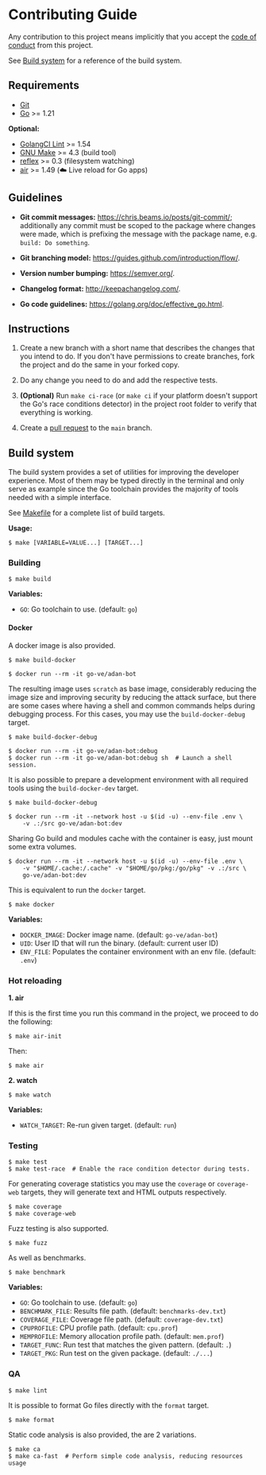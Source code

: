 # Contributing Guide

Any contribution to this project means implicitly that you accept the
[code of conduct](CODE_OF_CONDUCT.md) from this project.

See [Build system](#build-system) for a reference of the build system.

## Requirements

- [Git][]
- [Go][] >= 1.21

[Git]: https://git-scm.com/
[Go]: https://golang.org/dl/

**Optional:**

- [GolangCI Lint][] >= 1.54
- [GNU Make][] >= 4.3 (build tool)
- [reflex][] >= 0.3 (filesystem watching)
- [air][] >= 1.49 (☁️ Live reload for Go apps)

[GolangCI Lint]: https://github.com/golangci/golangci-lint/releases
[GNU Make]: https://www.gnu.org/software/make/
[reflex]: https://github.com/cespare/reflex
[air]: https://github.com/cosmtrek/air/

## Guidelines

- **Git commit messages:** <https://chris.beams.io/posts/git-commit/>;
  additionally any commit must be scoped to the package where changes were
  made, which is prefixing the message with the package name, e.g.
  `build: Do something`.

- **Git branching model:** <https://guides.github.com/introduction/flow/>.

- **Version number bumping:** <https://semver.org/>.

- **Changelog format:** <http://keepachangelog.com/>.

- **Go code guidelines:** <https://golang.org/doc/effective_go.html>.

## Instructions

1. Create a new branch with a short name that describes the changes that you
   intend to do. If you don't have permissions to create branches, fork the
   project and do the same in your forked copy.

2. Do any change you need to do and add the respective tests.

3. **(Optional)** Run `make ci-race` (or `make ci` if your platform doesn't
   support the Go's race conditions detector) in the project root folder to
   verify that everything is working.

4. Create a [pull request][] to the `main` branch.

[pull request]: https://github.com/Golang-Venezuela/adan-bot/compare

## Build system

The build system provides a set of utilities for improving the developer
experience. Most of them may be typed directly in the terminal and only serve
as example since the Go toolchain provides the majority of tools needed with
a simple interface.

See [Makefile](Makefile) for a complete list of build targets.

**Usage:**

```shell-session
$ make [VARIABLE=VALUE...] [TARGET...]
```

### Building

```shell-session
$ make build
```

**Variables:**

- `GO`: Go toolchain to use. (default: `go`)

#### Docker

A docker image is also provided.

```shell-session
$ make build-docker
```

```shell-session
$ docker run --rm -it go-ve/adan-bot
```

The resulting image uses `scratch` as base image, considerably reducing the
image size and improving security by reducing the attack surface, but there are
some cases where having a shell and common commands helps during debugging
process. For this cases, you may use the `build-docker-debug` target.

```shell-session
$ make build-docker-debug
```

```shell-session
$ docker run --rm -it go-ve/adan-bot:debug
$ docker run --rm -it go-ve/adan-bot:debug sh  # Launch a shell session.
```

It is also possible to prepare a development environment with all required
tools using the `build-docker-dev` target.

```shell-session
$ make build-docker-debug
```

```shell-session
$ docker run --rm -it --network host -u $(id -u) --env-file .env \
    -v .:/src go-ve/adan-bot:dev
```

Sharing Go build and modules cache with the container is easy, just mount some
extra volumes.

```shell-session
$ docker run --rm -it --network host -u $(id -u) --env-file .env \
    -v "$HOME/.cache:/.cache" -v "$HOME/go/pkg:/go/pkg" -v .:/src \
    go-ve/adan-bot:dev
```

This is equivalent to run the `docker` target.

```shell-session
$ make docker
```

**Variables:**

- `DOCKER_IMAGE`: Docker image name. (default: `go-ve/adan-bot`)
- `UID`: User ID that will run the binary. (default: current user ID)
- `ENV_FILE`: Populates the container environment with an env file. (default:
  `.env`)

### Hot reloading
**1. air**
   
If this is the first time you run this command in the project, we proceed to do the following:
```shell-session
$ make air-init
```
Then:
```shell-session
$ make air
```

**2. watch**
```shell-session
$ make watch
```
**Variables:**

- `WATCH_TARGET`: Re-run given target. (default: `run`)

### Testing

```shell-session
$ make test
$ make test-race  # Enable the race condition detector during tests.
```

For generating coverage statistics you may use the `coverage` or `coverage-web`
targets, they will generate text and HTML outputs respectively.

```shell-session
$ make coverage
$ make coverage-web
```

Fuzz testing is also supported.

```shell-session
$ make fuzz
```

As well as benchmarks.

```shell-session
$ make benchmark
```

**Variables:**

- `GO`: Go toolchain to use. (default: `go`)
- `BENCHMARK_FILE`: Results file path. (default: `benchmarks-dev.txt`)
- `COVERAGE_FILE`: Coverage file path. (default: `coverage-dev.txt`)
- `CPUPROFILE`: CPU profile path. (default: `cpu.prof`)
- `MEMPROFILE`: Memory allocation profile path. (default: `mem.prof`)
- `TARGET_FUNC`: Run test that matches the given pattern. (default: `.`)
- `TARGET_PKG`: Run test on the given package. (default: `./...`)

### QA

```shell-session
$ make lint
```

It is possible to format Go files directly with the `format` target.

```shell-session
$ make format
```

Static code analysis is also provided, the are 2 variations.

```shell-session
$ make ca
$ make ca-fast  # Perform simple code analysis, reducing resources usage
```
